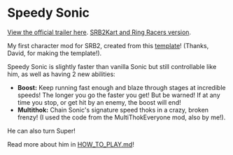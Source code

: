 # Speedy Sonic
[View the official trailer here](https://www.youtube.com/watch?v=_WBq-iaOaGc).
[SRB2Kart and Ring Racers version](https://github.com/A-Star100/srb2-mods/tree/main/CL_KartSpeedy).

My first character mod for SRB2, created from this [template](https://mb.srb2.org/threads/pk3-file-template.40272/)! (Thanks, David, for making the template!).

Speedy Sonic is slightly faster than vanilla Sonic but still controllable like him, as well as having 2 new abilities:

- **Boost:** Keep running fast enough and blaze through stages at incredible speeds! The longer you go the faster you get! But be warned! If at any time you stop, or get hit by an enemy, the boost will end!
- **Multithok:** Chain Sonic's signature speed thoks in a crazy, broken frenzy! (I used the code from the MultiThokEveryone mod, also by me!).

He can also turn Super! 

Read more about him in [HOW_TO_PLAY.md](https://github.com/A-Star100/srb2-mods/blob/main/CL_SpeedySonic/HOW_TO_PLAY.md)!
